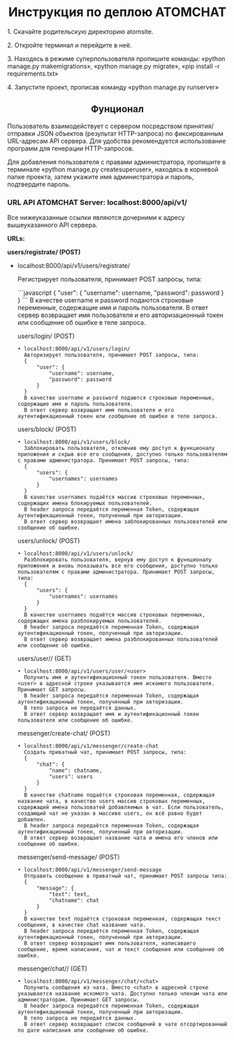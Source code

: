 <h1 align="center">Инструкция по деплою ATOMCHAT</h1>
<p>1. Скачайте родительскую директорию atomsite.</p>
<p>2. Откройте терминал и перейдите в неё.</p>
<p>3. Находясь в режиме суперпользователя пропишите команды: «python manage.py makemigrations», «python manage.py migrate», «pip install -r requirements.txt»</p>
<p>4. Запустите проект, прописав команду «python manage.py runserver»</p>

<h2 align="center">Фунционал</h2>
<p>Пользователь взаимодействует с сервером посредством принятия/отправки JSON объектов (результат HTTP-запроса) по фиксированным URL-адресам API сервера. Для удобства рекомендуется использование программ для генерации HTTP-запросов.</p>

<p>Для добавления пользователя с правами администратора, пропишите в терминале «python manage.py createsuperuser», находясь в корневой папке проекта, затем укажите имя администратора и пароль, подтвердите пароль.</p>

<h3>URL API ATOMCHAT Server: localhost:8000/api/v1/</h3>
<p>Все нижеуказанные cсылки являются дочерними к адресу вышеуказанного API сервера.</p>

**URLs:**

**users/registrate/ (POST)**

<ul><li>    localhost:8000/api/v1/users/registrate/</li>
      <p>Регистрирует пользователя, принимает POST запросы, типа:</p>
```javascript
      {
          "user": {
              "username": username,
              "password": password
          }
      }
```
      В качестве username и password подаются строковые переменные, содержащие имя и пароль пользователя.
      В ответ сервер возвращает имя пользователя и его авторизационный токен или сообщение об ошибке в теле запроса.

users/login/ (POST)

    • localhost:8000/api/v1/users/login/
      Авторизирует пользователя, принимает POST запросы, типа:
      {
          "user": {
              "username": username,
              "password": password
          }
      }
      В качестве username и password подаются строковые переменные, содержащие имя и пароль пользователя.
      В ответ сервер возвращает имя пользователя и его аутентификационный токен или сообщение об ошибке в теле запроса.

users/block/ (POST)

    • localhost:8000/api/v1/users/block/
      Заблокировать пользователя, отключив ему доступ к функционалу приложения и скрыв все его сообщения, доступно только пользователям с правами администратора. Принимает POST запросы, типа:
      {
          "users": {
              "usernames": usernames
          }
      }
      В качестве usernames подаётся массив строковых переменных, содержащих имена блокируемых пользователей.
      В header запроса передаётся переменная Token, содержащая аутентификационный токен, полученный при авторизации.
      В ответ сервер возвращает имена заблокированных пользователей или сообщение об ошибке.

users/unlock/ (POST)

    • localhost:8000/api/v1/users/unlock/
      Разблокировать пользователя, вернув ему доступ к функционалу приложения и вновь показывать все его сообщения, доступно только пользователям с правами администратора. Принимает POST запросы, типа:
      {
          "users": {
              "usernames": usernames
          }
      }
      В качестве usernames подаётся массив строковых переменных, содержащих имена разблокируемых пользователей.
      В header запроса передаётся переменная Token, содержащая аутентификационный токен, полученный при авторизации.
      В ответ сервер возвращает имена разблокированных пользователей или сообщение об ошибке.

users/user/<user>/ (GET)

    • localhost:8000/api/v1/users/user/<user>
      Получить имя и аутентификационный токен пользователя. Вместо <user> в адресной строке указывается имя искомого пользователя. Принимает GET запросы.
      В header запроса передаётся переменная Token, содержащая аутентификационный токен, полученный при авторизации.
      В тело запроса не передаётся данных.
      В ответ сервер возвращает имя и аутентификационный токен пользователя или сообщение об ошибке.

messenger/create-chat/ (POST)

    • localhost:8000/api/v1/messenger/create-chat
      Создать приватный чат, принимает POST запросы, типа:
      {
          "chat": {
              "name": chatname,
              "users": users
          }
      }
      В качестве chatname подаётся строковая переменная, содержащая название чата, в качестве users массив строковых переменных, содержащий имена пользоватей добавляемых в чат. Если пользователь, создающий чат не указан в массиве users, он всё равно будет добавлен.
      В header запроса передаётся переменная Token, содержащая аутентификационный токен, полученный при авторизации.
      В ответ сервер возвращает название чата и имена его членов или сообщение об ошибке.

messenger/send-message/ (POST)

    • localhost:8000/api/v1/messenger/send-message
      Отправить сообщение в приватный чат, принимает POST запросы типа:
      {
          "message": {
              "text": text,
              "chatname": chat
          }
      }
      В качестве text подаётся строковая переменная, содержащая текст сообщения, в качестве chat название чата.
      В header запроса передаётся переменная Token, содержащая аутентификационный токен, полученный при авторизации.
      В ответ сервер возвращает имя пользователя, написавшего сообщение, время написания, чат и текст сообщения или сообщение об ошибке.

messenger/chat/<chat>/ (GET)

    • localhost:8000/api/v1/messenger/chat/<chat>
      Получить сообщения из чата. Вместо <chat> в адресной строке указывается название искомого чата. Доступно только членам чата или администраторам. Принимает GET запросы.
      В header запроса передаётся переменная Token, содержащая аутентификационный токен, полученный при авторизации.
      В тело запроса не передаётся данных.
      В ответ сервер возвращает список сообщений в чате отсортированный по дате написания или сообщение об ошибке.
</ul>

